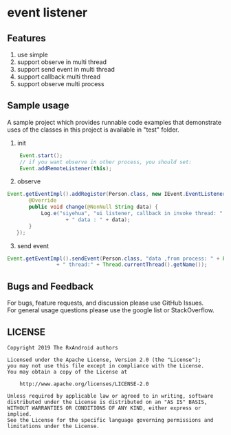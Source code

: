 # event listener
## Features
1. use simple
2. support observe in multi thread
3. support send event in multi thread
4. support callback multi thread
5. support observe multi process

## Sample usage
A sample project which provides runnable code examples that demonstrate uses of the classes in
 this project is available in "test" folder.

1. init
```java
    Event.start();
    // if you want observe in other process, you should set:
    Event.addRemoteListener(this);
```

2. observe
```java
Event.getEventImpl().addRegister(Person.class, new IEvent.EventListener() {
       @Override
       public void change(@NonNull String data) {
           Log.e("siyehua", "ui listener, callback in invoke thread: " + Thread.currentThread().getName()
                   + " data : " + data);
       }
   });
```

3. send event
```java
Event.getEventImpl().sendEvent(Person.class, "data ,from process: " + Process.myPid()
                + " thread:" + Thread.currentThread().getName());

```

## Bugs and Feedback
For bugs, feature requests, and discussion please use GitHub Issues. <br/>
For general usage questions please use the google list or StackOverflow.

## LICENSE
```
Copyright 2019 The RxAndroid authors

Licensed under the Apache License, Version 2.0 (the "License");
you may not use this file except in compliance with the License.
You may obtain a copy of the License at

    http://www.apache.org/licenses/LICENSE-2.0

Unless required by applicable law or agreed to in writing, software
distributed under the License is distributed on an "AS IS" BASIS,
WITHOUT WARRANTIES OR CONDITIONS OF ANY KIND, either express or implied.
See the License for the specific language governing permissions and
limitations under the License.
```